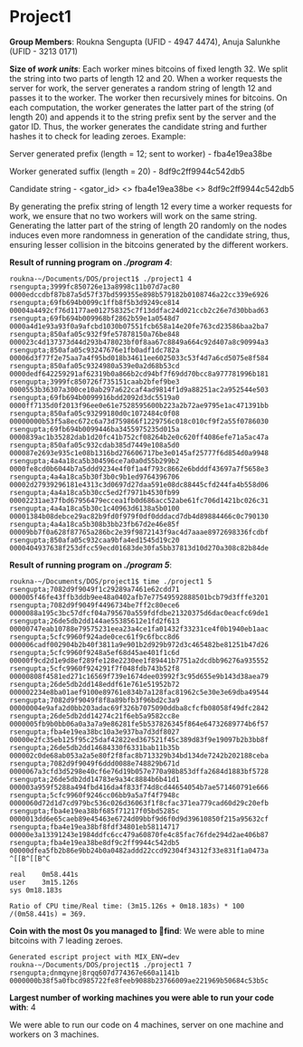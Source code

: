 # Project1

**Group Members**:
Roukna Sengupta (UFID - 4947 4474), Anuja Salunkhe (UFID - 3213 0171)

**Size of *work units***: Each worker mines bitcoins of fixed length 32. We split
the string into two parts of length 12 and 20. When a worker requests the server 
for work, the server generates a random string of length 12 and passes it to the 
worker. The worker then recursively mines for bitcoins. On each computation, the 
worker generates the latter part of the string (of length 20) and appends it to the 
string prefix sent by the server and the gator ID. Thus, the worker generates 
the candidate string and further hashes it to check for leading zeroes.
Example:

Server generated prefix (length = 12; sent to worker) - fba4e19ea38be

Worker generated suffix (length = 20) - 8df9c2ff9944c542db5

Candidate string - <gator_id> <> fba4e19ea38be <> 8df9c2ff9944c542db5

By generating the prefix string of length 12 every time a worker requests for 
work, we ensure that no two workers will work on the same string. Generating 
the latter part of the string of length 20 randomly on the nodes induces even 
more randomness in generation of the candidate string, thus, ensuring lesser 
collision in the bitcoins generated by the different workers.

**Result of running program on *./program 4***:
```
roukna-~/Documents/DOS/project1$ ./project1 4
rsengupta;3999fc850726e13a8998c11b07d7ac80	0000edccdbf87b87a5d57f37bd599355e898b579182b0108746a22cc339e6926
rsengupta;69fb694b0099c1ffb8f5b3d9249ce814	00004a4492cf76d1177ae012758325c7f13ddfac24d021ccb2c26e7d30bbad63
rsengupta;69fb694b009968bf2862b59e1a0548d7	0000a4d1e93a93f0a9afcbd1030b07551fcb658a14e20fe763cd23586baa2ba7
rsengupta;850afa05c932f9fe57878150a76be848	000023c4d137373d44d293b478023bf0f8aa67c8849a664c92d407a8c90994a3
rsengupta;850afa05c93247676e1fb0adf1dc782a	00006d3f77f2e75aa7a4f95bd018b34611ee6025033c53f4d7a6cd5075e8f584
rsengupta;850afa05c9324980a539e0a2d68b53cd	0000dedf642259291af62319b0a866b2cd94bf7f69dd70bcc8a977781996b181
rsengupta;3999fc850726f735151caab2bfef9be3	0000553b36307a300ce10ab297a622caf4ad9814f1d9a88251ac2a952544e503
rsengupta;69fb694b0099916bdd2092d3dc5519a0	0000ff7135d0f2013f96ee0e61e7528595600b223a2b72ae9795e1ac471391bb
rsengupta;850afa05c93299180d0c1072484c0f08	00000000b53f5a8ec672c6a73d759866f1229756c018c010cf9f2a55f0786030
rsengupta;69fb694b0099446ba3455975235d015a	0000839ac1b35282dab1d20fc41b752cf08264b2e0c620ff4086efe71a5ac47a
rsengupta;850afa05c932cdab385d7449e108a5d0	000087e2693e935c1e08b1316bd276606717be3e0145af25777f6d854d0a9948
rsengupta;4a4a18ca5b304596ce7a0a0d55b299b2	0000fe8cd0b6044b7a5ddd9234e4f0f1a4f793c8662e6bdddf43697a7f5658e3
rsengupta;4a4a18ca5b30f3b0c9b1ed9764396706	00002d27939296181e4313c3d0697d27daa591e08dc88445cfd244fa4b558d06
rsengupta;4a4a18ca5b30cc5ed2f7971b4530fb99	00002231ae37fbd67956479eccea1fb0d686acc52abe61fc706d1421bc026c31
rsengupta;4a4a18ca5b30c1c40963d6138a5b0100	00001384b08debce29ac82b9fd0f979f0df0dddacd7db4d89884466c0c790130
rsengupta;4a4a18ca5b308b3bb23fb67d2e46e85f	00009bb7f0a628f87765a286bc2e39f9872143f9ac4d7aaae8972698336fcdbf
rsengupta;850afa05c932caa9bfa4ed1545d19c20	0000404937638f253dfcc59ecd01683de30fa5bb37813d10d270a308c82b84de
```

**Result of running program on *./program 5***:
```
roukna-~/Documents/DOS/project1$ time ./project1 5
rsengupta;7082d9f9049f1c29289a7461e62cdd71	000005f46fe43ffb3ddb9ee48a0402afb7e77549592888501bcb79d3fffe3201
rsengupta;7082d9f9049f4496734be7ff2c80ece6	0000088a195c3bc57dfcf04a795670a559fdfdbe21320375d6dac0eacfc69de1
rsengupta;26de5db2dd144ae55385612e1fd2f613	00000747eab10788e79575231eea23a4ce1fa01432f33231ce4f0b1940eb1aac
rsengupta;5cfc9960f924ade0cec61f9c6fbcc8d6	000006cadf002904b2b40f3811a9e901b2d929b972d3c465482be81251b47d26
rsengupta;5cfc9960f9248a5ef68d45ae401f1c6d	00000f9cd2d1e9d8ef289fe128e2230ee1f89441b7751a2dcdbb96276a935552
rsengupta;5cfc9960f924291f7f048fdb743b52f8	00000808f4581ed271c16569f739e1674dee03992f3c95d655e9b143d38aea79
rsengupta;26de5db2dd148eddf61e761e51952b72	000002234e8ba01aef9100e89761e834b7a128fac81962c5e30e3e69dba49544
rsengupta;7082d9f9049f8f8a89bfb3f96bd2c3a9	00000004e9afa2d0bb203adac69f326b7075090ddba8cfcfb08058f49dfc2842
rsengupta;26de5db2dd14274c21f6eb5a9582cc8e	0000005fb9b0bb06a0a3a7a9e86281fe5b537826345f864e64732689774b6f57
rsengupta;fba4e19ea38bc10a3e937ba7d3df8027	00000e2fc35eb125f95c25daf42822ed367521f45c389d83f9e19097b2b3bb8f
rsengupta;26de5db2dd14684330f6331bab11b35b	000002c0de68ab053a2a5e80f2f8fac8b713329b34bd134de7242b202188ceba
rsengupta;7082d9f9049f6ddd0088e748829b671d	0000067a3cfd3d5298e40cf6e76d19b057e770a98b853dffa2684d1883bf5728
rsengupta;26de5db2dd14783e9a34c8884b6b41d1	000003a959f5288a494fbd416da4f833f74d8cd44654054b7ae571460791e666
rsengupta;5cfc9960f9246cc06bb9a5a7f4f7948c	0000060d72d1d7cd979bc536c026d36063f1f8cfac371ea779cad60d29c20efb
rsengupta;fba4e19ea38bf685f71217f05bd5285c	0000013dd6e65caeb89e45463e6724d09bbf9d6f0d9d39610850f215a95632cf
rsengupta;fba4e19ea38bf8fdf34801eb58114717	00000e3a13391243e1984ddfc6cc479a60870fe4c85fac76fde294d2ae406b87
rsengupta;fba4e19ea38be8df9c2ff9944c542db5	00000dfea5fb2b86e9bb24b0a0482addd22ccd92304f34312f33e831f1a0473a
^[[B^[[B^C

real	0m58.441s
user	3m15.126s
sys	0m18.183s
```
`Ratio of CPU time/Real time: (3m15.126s + 0m18.183s) * 100 /(0m58.441s) = 369.`

**Coin with the most 0s you managed to find**: We were able to mine bitcoins with 7 leading zeroes.
```
Generated escript project with MIX_ENV=dev
roukna-~/Documents/DOS/project1$ ./project1 7
rsengupta;dnmqynej8rqq607d774367e660a1141b	0000000b38f5a0fbcd985722fe8feeb9088b23766009ae221969b50684c53b5c
```

**Largest number of working machines you were able to run your code with**: 4

We were able to run our code on 4 machines, server on one machine and workers on 3 machines.

